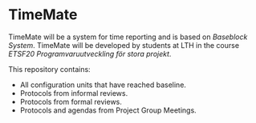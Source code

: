# TimeMate
TimeMate will be a system for time reporting and is based on *Baseblock System*.
TimeMate will be developed by students at LTH in the course *ETSF20 Programvaruutveckling för stora projekt*.

This repository contains:
- All configuration units that have reached baseline.
- Protocols from informal reviews.
- Protocols from formal reviews.
- Protocols and agendas from Project Group Meetings.
